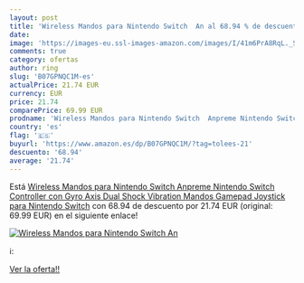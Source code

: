 ```yaml
---
layout: post
title: 'Wireless Mandos para Nintendo Switch  An al 68.94 % de descuento'
date: 
image: 'https://images-eu.ssl-images-amazon.com/images/I/41m6PrA8RqL._SL200_.jpg'
comments: true
category: ofertas
author: ring
slug: 'B07GPNQC1M-es'
actualPrice: 21.74 EUR
currency: EUR
price: 21.74
comparePrice: 69.99 EUR
prodname: 'Wireless Mandos para Nintendo Switch  Anpreme Nintendo Switch Controller con Gyro Axis Dual Shock Vibration Mandos Gamepad Joystick para Nintendo Switch'
country: 'es'
flag: '🇪🇸'
buyurl: 'https://www.amazon.es/dp/B07GPNQC1M/?tag=tolees-21'
descuento: '68.94'
average: '21.74'
---
```


Está [Wireless Mandos para Nintendo Switch  Anpreme Nintendo Switch Controller con Gyro Axis Dual Shock Vibration Mandos Gamepad Joystick para Nintendo Switch](https://www.amazon.es/dp/B07GPNQC1M/?tag=tolees-21) con 68.94 de descuento por 21.74 EUR (original: 69.99 EUR) en el siguiente enlace!

[![Wireless Mandos para Nintendo Switch  An](https://images-eu.ssl-images-amazon.com/images/I/41m6PrA8RqL._SL200_.jpg)](https://www.amazon.es/dp/B07GPNQC1M/?tag=tolees-21)

ℹ️:


[Ver la oferta!!](https://www.amazon.es/dp/B07GPNQC1M/?tag=tolees-21)
